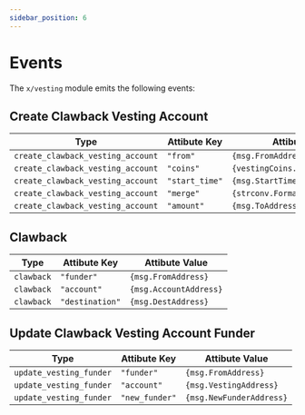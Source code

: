 ```yaml
---
sidebar_position: 6
---
```


# Events

The `x/vesting` module emits the following events:

## Create Clawback Vesting Account

| Type                              | Attibute Key   | Attibute Value                    |
| --------------------------------- | -------------- | --------------------------------- |
| `create_clawback_vesting_account` | `"from"`       | `{msg.FromAddress}`               |
| `create_clawback_vesting_account` | `"coins"`      | `{vestingCoins.String()}`         |
| `create_clawback_vesting_account` | `"start_time"` | `{msg.StartTime.String()}`        |
| `create_clawback_vesting_account` | `"merge"`      | `{strconv.FormatBool(msg.Merge)}` |
| `create_clawback_vesting_account` | `"amount"`     | `{msg.ToAddress}`                 |

## Clawback

| Type       | Attibute Key    | Attibute Value         |
| ---------- | --------------- | ---------------------- |
| `clawback` | `"funder"`      | `{msg.FromAddress}`    |
| `clawback` | `"account"`     | `{msg.AccountAddress}` |
| `clawback` | `"destination"` | `{msg.DestAddress}`    |

## Update Clawback Vesting Account Funder

| Type                    | Attibute Key   | Attibute Value           |
| ----------------------- | -------------- | ------------------------ |
| `update_vesting_funder` | `"funder"`     | `{msg.FromAddress}`      |
| `update_vesting_funder` | `"account"`    | `{msg.VestingAddress}`   |
| `update_vesting_funder` | `"new_funder"` | `{msg.NewFunderAddress}` |
